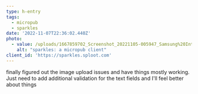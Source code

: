 ```yaml
---
type: h-entry
tags:
  - micropub
  - sparkles
date: '2022-11-07T22:36:02.440Z'
photo:
  - value: /uploads/1667859702_Screenshot_20221105-005947_Samsung%20Internet.jpg
    alt: "sparkles: a micropub client"
client_id: 'https://sparkles.sploot.com'
---
```


finally figured out the image upload issues and have things mostly working. Just need to add additional validation for the text fields and I'll feel better about things
